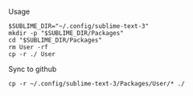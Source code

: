 
Usage

```shell
$SUBLIME_DIR="~/.config/sublime-text-3"
mkdir -p "$SUBLIME_DIR/Packages"
cd "$SUBLIME_DIR/Packages"
rm User -rf
cp -r ./ User
```
Sync to github

```shell
cp -r ~/.config/sublime-text-3/Packages/User/* ./
```